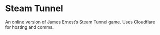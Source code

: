 # Steam Tunnel

An online version of James Ernest’s Steam Tunnel game. Uses Cloudflare for hosting and comms.
